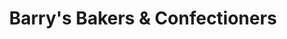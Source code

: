 ---
title: "Barry's Bakers & Confectioners"
url: /gateshead/barrys-bakers-and-confectioners/
shop: bakery
---